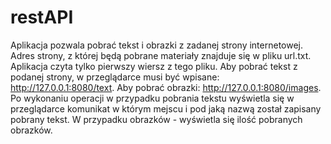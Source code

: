 # restAPI
Aplikacja pozwala pobrać tekst i obrazki z zadanej strony internetowej. Adres strony, z której będą pobrane materiały znajduje się w pliku url.txt. Aplikacja czyta tylko pierwszy wiersz z tego pliku. Aby pobrać tekst z podanej strony, w przeglądarce musi być wpisane: http://127.0.0.1:8080/text. Aby pobrać obrazki: http://127.0.0.1:8080/images. Po wykonaniu operacji w przypadku pobrania tekstu wyświetla się w przeglądarce komunikat w którym mejscu i pod jaką nazwą został zapisany pobrany tekst. W przypadku obrazków - wyświetla się ilość pobranych obrazków.
